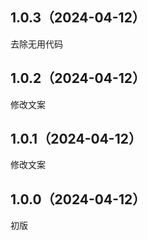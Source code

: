 ## 1.0.3（2024-04-12）
去除无用代码
## 1.0.2（2024-04-12）
修改文案
## 1.0.1（2024-04-12）
修改文案
## 1.0.0（2024-04-12）
初版
